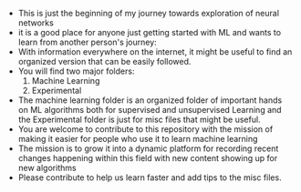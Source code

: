 * This is just the beginning of my journey towards exploration of neural networks
* it is a good place for anyone just getting started with ML and wants to learn from another person's journey:
* With information everywhere on the internet, it might be useful to find an organized version that can be easily followed. 
* You will find two major folders:
    1. Machine Learning
    2. Experimental
* The machine learning folder is an organized folder of important hands on ML algorithms both for supervised and unsupervised Learning and the Experimental folder is just for misc files that might be useful.
* You are welcome to contribute to this repository with the mission of making it easier for people who use it to learn machine learning
* The mission is to grow it into a dynamic platform for recording recent changes happening within this field with new content showing up for new algorithms
* Please contribute to help us learn faster and add tips to the misc files.
